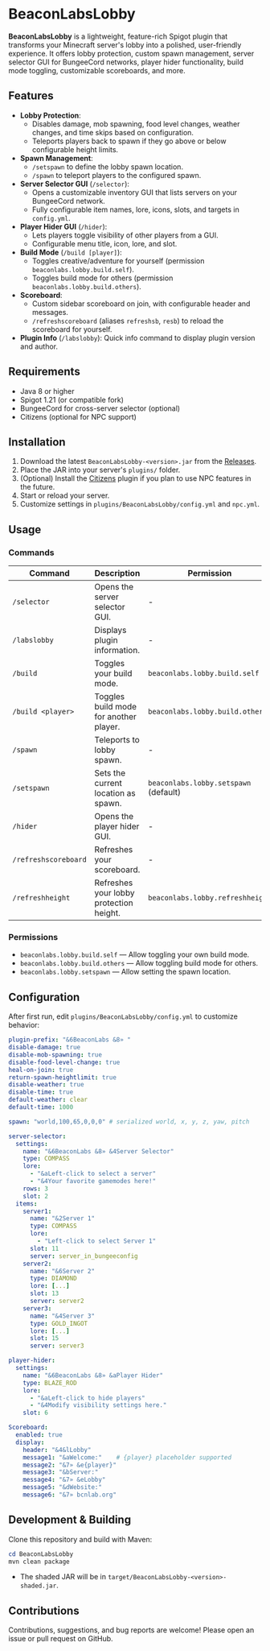# BeaconLabsLobby

**BeaconLabsLobby** is a lightweight, feature-rich Spigot plugin that transforms your Minecraft server's lobby into a polished, user-friendly experience. It offers lobby protection, custom spawn management, server selector GUI for BungeeCord networks, player hider functionality, build mode toggling, customizable scoreboards, and more.

## Features

- **Lobby Protection**:
  - Disables damage, mob spawning, food level changes, weather changes, and time skips based on configuration.
  - Teleports players back to spawn if they go above or below configurable height limits.
- **Spawn Management**:
  - `/setspawn` to define the lobby spawn location.
  - `/spawn` to teleport players to the configured spawn.
- **Server Selector GUI** (`/selector`):
  - Opens a customizable inventory GUI that lists servers on your BungeeCord network.
  - Fully configurable item names, lore, icons, slots, and targets in `config.yml`.
- **Player Hider GUI** (`/hider`):
  - Lets players toggle visibility of other players from a GUI.
  - Configurable menu title, icon, lore, and slot.
- **Build Mode** (`/build [player]`):
  - Toggles creative/adventure for yourself (permission `beaconlabs.lobby.build.self`).
  - Toggles build mode for others (permission `beaconlabs.lobby.build.others`).
- **Scoreboard**:
  - Custom sidebar scoreboard on join, with configurable header and messages.
  - `/refreshscoreboard` (aliases `refreshsb`, `resb`) to reload the scoreboard for yourself.
- **Plugin Info** (`/labslobby`): Quick info command to display plugin version and author.

## Requirements

- Java 8 or higher
- Spigot 1.21 (or compatible fork)
- BungeeCord for cross-server selector (optional)
- Citizens (optional for NPC support)

## Installation

1. Download the latest `BeaconLabsLobby-<version>.jar` from the [Releases](https://github.com/ItsBeacon/BeaconLabsLobby/releases).
2. Place the JAR into your server's `plugins/` folder.
3. (Optional) Install the [Citizens](https://www.spigotmc.org/resources/citizens.13811/) plugin if you plan to use NPC features in the future.
4. Start or reload your server.
5. Customize settings in `plugins/BeaconLabsLobby/config.yml` and `npc.yml`.

## Usage

### Commands

| Command              | Description                             | Permission                           |
|----------------------|-----------------------------------------|--------------------------------------|
| `/selector`          | Opens the server selector GUI.          | -                                    |
| `/labslobby`         | Displays plugin information.            | -                                    |
| `/build`             | Toggles your build mode.                | `beaconlabs.lobby.build.self`        |
| `/build <player>`    | Toggles build mode for another player.  | `beaconlabs.lobby.build.others`      |
| `/spawn`             | Teleports to lobby spawn.               | -                                    |
| `/setspawn`          | Sets the current location as spawn.     | `beaconlabs.lobby.setspawn` (default) 
| `/hider`             | Opens the player hider GUI.             | -                                    |
| `/refreshscoreboard` | Refreshes your scoreboard.              | -                                    |
| `/refreshheight`     | Refreshes your lobby protection height. | `beaconlabs.lobby.refreshheight`      |

### Permissions

- `beaconlabs.lobby.build.self` — Allow toggling your own build mode.
- `beaconlabs.lobby.build.others` — Allow toggling build mode for others.
- `beaconlabs.lobby.setspawn` — Allow setting the spawn location.

## Configuration

After first run, edit `plugins/BeaconLabsLobby/config.yml` to customize behavior:

```yaml
plugin-prefix: "&6BeaconLabs &8» "
disable-damage: true
disable-mob-spawning: true
disable-food-level-change: true
heal-on-join: true
return-spawn-heightlimit: true
disable-weather: true
disable-time: true
default-weather: clear
default-time: 1000

spawn: "world,100,65,0,0,0" # serialized world, x, y, z, yaw, pitch

server-selector:
  settings:
    name: "&6BeaconLabs &8» &4Server Selector"
    type: COMPASS
    lore:
      - "&aLeft-click to select a server"
      - "&4Your favorite gamemodes here!"
    rows: 3
    slot: 2
  items:
    server1:
      name: "&2Server 1"
      type: COMPASS
      lore:
        - "Left-click to select Server 1"
      slot: 11
      server: server_in_bungeeconfig
    server2:
      name: "&6Server 2"
      type: DIAMOND
      lore: [...]
      slot: 13
      server: server2
    server3:
      name: "&4Server 3"
      type: GOLD_INGOT
      lore: [...]
      slot: 15
      server: server3

player-hider:
  settings:
    name: "&6BeaconLabs &8» &aPlayer Hider"
    type: BLAZE_ROD
    lore:
      - "&aLeft-click to hide players"
      - "&4Modify visibility settings here."
    slot: 6

Scoreboard:
  enabled: true
  display:
    header: "&4&lLobby"
    message1: "&aWelcome:"    # {player} placeholder supported
    message2: "&7» &e{player}"
    message3: "&bServer:"
    message4: "&7» &eLobby"
    message5: "&dWebsite:"
    message6: "&7» bcnlab.org"
```

## Development & Building

Clone this repository and build with Maven:

```powershell
cd BeaconLabsLobby
mvn clean package
```

- The shaded JAR will be in `target/BeaconLabsLobby-<version>-shaded.jar`.

## Contributions

Contributions, suggestions, and bug reports are welcome! Please open an issue or pull request on GitHub.
